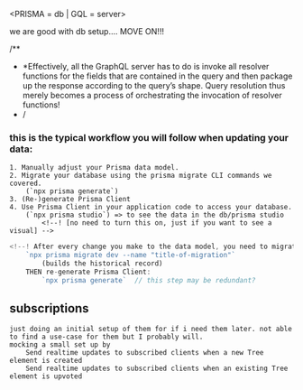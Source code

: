 <PRISMA = db | GQL = server>


we are good with db setup.... MOVE ON!!!



<!--  TODO: eventually better iding... like add the id from the data base if there is one there already kind of thing for a movie
 * and then eventually for an actor as well 
 ! yes so the db... will build as users play bc once they enter a movie, it will be fetched
 ! then, once fetched.. the movieObj will be saved to the db
 ! SO THAT the next time the movie is guessed by another user, it will be fetched from the db and not the wiki (bc that will be the first attempt the app makes)
 -->


 /**
 * *Effectively, all the GraphQL server has to do is invoke all resolver functions for the fields that are contained in the query and then package up the response according to the query’s shape. Query resolution thus merely becomes a process of orchestrating the invocation of resolver functions!
 * /


<!-- ? we are going to want the actors id to be set as either a new uuid if theyre not in the db, OR if their already in db then use that id. -->
<!-- TODO: so we need to implement that functionality into the db/gql stuff
we need to have the castList setting include the id (the setting within the movie setting) -->

### this is the typical workflow you will follow when updating your data:
    1. Manually adjust your Prisma data model.
    2. Migrate your database using the prisma migrate CLI commands we covered.
        (`npx prisma generate`)
    3. (Re-)generate Prisma Client
    4. Use Prisma Client in your application code to access your database.
        (`npx prisma studio`) => to see the data in the db/prisma studio 
            <!--! [no need to turn this on, just if you want to see a visual] -->

```js
<!--! After every change you make to the data model, you need to migrate your database and then re-generate Prisma Client. -->
    `npx prisma migrate dev --name "title-of-migration"`
        (builds the historical record)
    THEN re-generate Prisma Client:
        `npx prisma generate`  // this step may be redundant?
```


<!-- ? in its most basic form, a GraphQL server will have one resolver function per field in its schema. Each resolver knows how to fetch the data for its field. Since a GraphQL query at its essence is just a collection of fields, all a GraphQL server actually needs to do in order to gather the requested data is invoke all the resolver functions for the fields specified in the query. (This is also why GraphQL often is compared to RPC-style systems, as it essentially is a language for invoking remote functions.) */ -->


## subscriptions
    just doing an initial setup of them for if i need them later. not able to find a use-case for them but I probably will.
    mocking a small set up by 
        Send realtime updates to subscribed clients when a new Tree element is created
        Send realtime updates to subscribed clients when an existing Tree element is upvoted